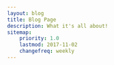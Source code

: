 ```yaml
---
layout: blog
title: Blog Page
description: What it's all about!
sitemap:
    priority: 1.0
    lastmod: 2017-11-02
    changefreq: weekly
---
```

